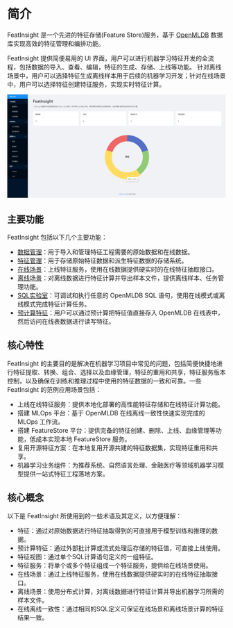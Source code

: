 # 简介

FeatInsight 是一个先进的特征存储(Feature Store)服务，基于 [OpenMLDB](https://github.com/4paradigm/OpenMLDB) 数据库实现高效的特征管理和编排功能。 

FeatInsight 提供简便易用的 UI 界面，用户可以进行机器学习特征开发的全流程，包括数据的导入、查看、编辑，特征的生成、存储、上线等功能。 针对离线场景中，用户可以选择特征生成离线样本用于后续的机器学习开发；针对在线场景中，用户可以选择特征创建特征服务，实现实时特征计算。

![](./images/bigscreen.png)

## 主要功能

FeatInsight 包括以下几个主要功能：

- [数据管理](./functions/import_data.md)：用于导入和管理特征工程需要的原始数据和在线数据。
- [特征管理](./functions/manage_feature.md)：用于存储原始特征数据和派生特征数据的存储系统。
- [在线场景](./functions/online_scenario.md)：上线特征服务，使用在线数据提供硬实时的在线特征抽取接口。
- [离线场景](./functions/offline_scenario.md)：对离线数据进行特征计算并导出样本文件，提供离线样本、任务管理功能。
- [SQL实验室](./functions/sql_playground.md)：可调试和执行任意的 OpenMLDB SQL 语句，使用在线模式或离线模式完成特征计算任务。
- [预计算特征](./functions/computed_features.md)：用户可以通过预计算把特征值直接存入 OpenMLDB 在线表中，然后访问在线表数据进行读写特征。

## 核心特性

FeatInsight 的主要目的是解决在机器学习项目中常见的问题，包括简便快捷地进行特征提取、转换、组合、选择以及血缘管理，特征的重用和共享，特征服务版本控制，以及确保在训练和推理过程中使用的特征数据的一致和可靠。一些 FeatInsight 的范例应用场景包括：

* 上线在线特征服务：提供本地化部署的高性能特征存储和在线特征计算功能。
* 搭建 MLOps 平台：基于 OpenMLDB 在线离线一致性快速实现完成的 MLOps 工作流。
* 搭建 FeatureStore 平台：提供完备的特征创建、删除、上线、血缘管理等功能，低成本实现本地 FeatureStore 服务。
* 复用开源特征方案：在本地复用开源共建的特征数据集，实现特征重用和共享。
* 机器学习业务组件：为推荐系统、自然语言处理、金融医疗等领域机器学习模型提供一站式特征工程落地方案。

## 核心概念

以下是 FeatInsight 所使用到的一些术语及其定义，以方便理解：

* 特征：通过对原始数据进行特征抽取得到的可直接用于模型训练和推理的数据。
* 预计算特征：通过外部批计算或流式处理后存储的特征值，可直接上线使用。
* 特征视图：通过单个SQL计算语句定义的一组特征。
* 特征服务：将单个或多个特征组成一个特征服务，提供给在线场景使用。
* 在线场景：通过上线特征服务，使用在线数据提供硬实时的在线特征抽取接口。
* 离线场景：使用分布式计算，对离线数据进行特征计算并导出机器学习所需的样本文件。
* 在线离线一致性：通过相同的SQL定义可保证在线场景和离线场景计算的特征结果一致。

